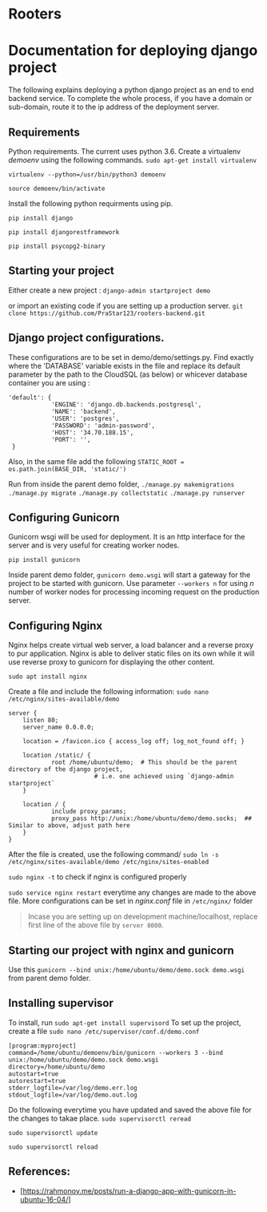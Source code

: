 # Rooters
# Documentation for deploying django project  
The following explains deploying a python django project as an end to end backend service. To complete the whole process, if you have a domain or sub-domain, route it to the ip address of the deployment server.   

## Requirements
Python requirements. The current uses python 3.6. Create a virtualenv *demoenv* using the following commands. 
`sudo apt-get install virtualenv`

`virtualenv --python=/usr/bin/python3 demoenv`

`source demoenv/bin/activate`

Install the following python requirments using pip. 

`pip install django`

`pip install djangorestframework`

`pip install psycopg2-binary`


## Starting your project 
Either create a new project :
`django-admin startproject demo` 

or import an existing code if you are setting up a production server. 
`git clone https://github.com/PraStar123/rooters-backend.git`

## Django project configurations. 
These configurations are to be set in demo/demo/settings.py. Find exactly where the 'DATABASE' variable exists in the file 
and replace its default parameter by the path to the CloudSQL (as below) or whicever database container you are using :
```
'default': {
            'ENGINE': 'django.db.backends.postgresql', 
            'NAME': 'backend',
            'USER': 'postgres',
            'PASSWORD': 'admin-password',
            'HOST': '34.70.188.15',                    
            'PORT': '',                      
 }

```

Also, in the same file add the following
`STATIC_ROOT = os.path.join(BASE_DIR, 'static/')`

Run from inside the parent demo folder, 
`./manage.py makemigrations`
`./manage.py migrate`
`./manage.py collectstatic`
`./manage.py runserver`


## Configuring Gunicorn 
Gunicorn wsgi will be used for deployment. It is an http interface for the server and is very useful for creating worker nodes.  

`pip install gunicorn`

Inside parent demo folder, 
`gunicorn demo.wsgi` will start a gateway for the project to be started with gunicorn. Use parameter `--workers n` for using *n* number of worker nodes for processing incoming request on the production server. 


## Configuring Nginx 
Nginx helps create virtual web server, a load balancer and a reverse proxy to pur application. Nginx is able to deliver static files on its own while it will use reverse proxy to gunicorn for displaying the other content.

`sudo apt install nginx`

Create a file and include the following information:
`sudo nano /etc/nginx/sites-available/demo`

```
server {
    listen 80;
    server_name 0.0.0.0;

    location = /favicon.ico { access_log off; log_not_found off; }

    location /static/ {
            root /home/ubuntu/demo;  # This should be the parent directory of the django project, 
						# i.e. one achieved using `django-admin startproject`
    }

    location / {
            include proxy_params;
            proxy_pass http://unix:/home/ubuntu/demo/demo.socks;  ## Similar to above, adjust path here
    }
}
```
After the file is created, use the following command/ 
`sudo ln -s /etc/nginx/sites-available/demo /etc/nginx/sites-enabled`

`sudo nginx -t` to check if nginx is configured properly

`sudo service nginx restart` everytime any changes are made to the above file. More configurations can be set in *nginx.conf* file in `/etc/nginx/` folder

> Incase you are setting up on development machine/localhost, replace first line of the above file by `server 8000`. 

## Starting our project with nginx and gunicorn 
Use this `gunicorn --bind unix:/home/ubuntu/demo/demo.sock demo.wsgi` from parent demo folder. 


## Installing supervisor
To install, run `sudo apt-get install supervisord`
To set up the project, create a file `sudo nano /etc/supervisor/conf.d/demo.conf`

```
[program:myproject]
command=/home/ubuntu/demoenv/bin/gunicorn --workers 3 --bind unix:/home/ubuntu/demo/demo.sock demo.wsgi
directory=/home/ubuntu/demo
autostart=true
autorestart=true
stderr_logfile=/var/log/demo.err.log
stdout_logfile=/var/log/demo.out.log
```

Do the following everytime you have updated and saved the above file for the changes to takae place. 
`sudo supervisorctl reread`

`sudo supervisorctl update`

`sudo supervisorctl reload` 


## References:
- [https://rahmonov.me/posts/run-a-django-app-with-gunicorn-in-ubuntu-16-04/] 
 
